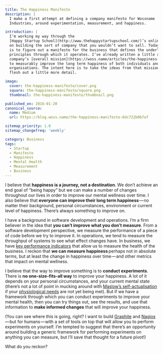 ```yaml
---
title: The Happiness Manifesto
description: |
  I make a first attempt at defining a company manifesto for Wossname
  Industries, around experimentation, measurement, and happiness.

introduction: |
  I’m working my way through the
  [Happy Startup School](http://www.thehappystartupschool.com/)’s online course
  on building the sort of company that you wouldn’t want to sell. Today’s task
  is to figure out a manifesto for the business that defines the underlying
  principles through which it operates. I’ve already written a little about the
  company’s [overall mission](https://woss.name/articles/the-happiness-mission):
  to measurably improve the long term happiness of both individuals and
  organisations. The intent here is to take the ideas from that mission and
  flesh out a little more detail.

image:
  cover: the-happiness-manifesto/cover.png
  square: the-happiness-manifesto/square.png
  thumbnail: the-happiness-manifesto/thumbnail.png

published_on: 2016-01-20
canonical_source:
  name: Medium
  url: https://blog.woss.name/the-happiness-manifesto-6dc722b0b7af

sitemap_priority: 1.0
sitemap_changefreq: 'weekly'

category: Business
tags:
  - Startup
  - Manifesto
  - Happiness
  - Mental Health
  - Measurement
  - Business
---
```


I believe that **happiness is a journey, not a destination**. We don’t achieve
an end goal of “being happy” but we can make a number of changes throughout our
lives in order to improve our mental wellness over time. I also believe that
**everyone can improve their long term happiness** — no matter their
background, personal circumstances, environment or current level of happiness.
There’s always something to improve on.

I have a background in software development and operations. I’m a firm believer
in the idea that **you can’t improve what you don’t measure**. From a software
development perspective, we measure the performance of a piece of code before
we try to improve it. In operations, we tend to measure the throughput of
systems to see what effect changes have. In business, we have
[key performance indicators](https://en.wikipedia.org/wiki/Performance_indicator)
that allow us to measure the health of the business. I reckon that **we can
measure happiness**  perhaps not in absolute terms, but at least the change in
happiness over time — and other metrics that impact on mental wellness.

I believe that the way to improve something is to **conduct experiments**.
There is **no one-size-fits-all way** to improve your happiness. A lot of it
depends on your personal circumstances, and your current mental state (there’s
not a lot of point in mucking around with
[Maslow’s self-actualisation](https://en.wikipedia.org/wiki/Maslow%27s_hierarchy_of_needs#Self-actualization)
if your [physiological needs](https://en.wikipedia.org/wiki/Maslow%27s_hierarchy_of_needs#Physiological_needs)
are not yet being met). But if we have a framework through which you can
conduct experiments to improve your mental health, then you can try things out,
see the results, and use that information to **make informed changes** that
will improve your happiness.

(You can see where this is going, right? I want to build [Graphite][3] and
[Nagios][4] — but for humans — with a set of tools on top that will allow you
to perform experiments on yourself. I’m tempted to suggest that there’s an
opportunity around building a generic framework for performing experiments on
anything you can measure, but I’ll save that thought for a future pivot!)

[1]: https://woss.name/articles/the-happiness-mission
[4]: https://www.nagios.org/
[3]: http://graphite.wikidot.com/

What do you reckon?
